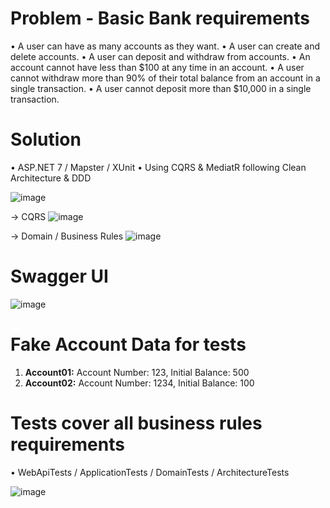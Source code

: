 # Problem - Basic Bank requirements
•	A user can have as many accounts as they want.
•	A user can create and delete accounts.
•	A user can deposit and withdraw from accounts.
•	An account cannot have less than $100 at any time in an account.
•	A user cannot withdraw more than 90% of their total balance from an account in a single transaction.
•	A user cannot deposit more than $10,000 in a single transaction.

# Solution
•	ASP.NET 7 / Mapster / XUnit 
•	Using CQRS & MediatR following Clean Architecture & DDD 

![image](https://github.com/bccampos/bruno.bankSystem/assets/36283909/250b2b10-691b-4ea5-9b9b-bb1acf6041b6)

-> CQRS 
![image](https://github.com/bccampos/bruno.bankSystem/assets/36283909/fa920452-c100-4dfa-84e4-1ccf67e73dde)

-> Domain / Business Rules 
![image](https://github.com/bccampos/bruno.bankSystem/assets/36283909/37ce07ac-98e1-4e9f-af2c-f6b4947ff2e4)

# Swagger UI 
![image](https://github.com/bccampos/bruno.bankSystem/assets/36283909/d890d519-a546-419e-8de4-7aaf3cd6c316)

# Fake Account Data for tests
1) **Account01:**  Account Number: 123, Initial Balance: 500
2) **Account02:**  Account Number: 1234, Initial Balance: 100

# Tests cover all business rules requirements 
•	WebApiTests / ApplicationTests / DomainTests / ArchitectureTests

![image](https://github.com/bccampos/bruno.bankSystem/assets/36283909/7f87eed2-2a9c-4d86-8a87-5e6bdef4ba52)




